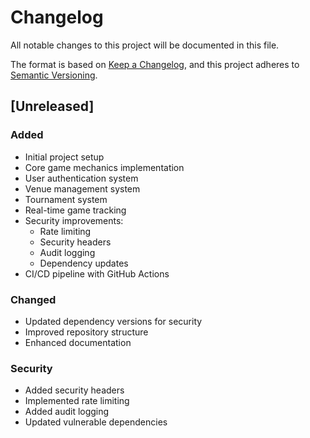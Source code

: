# Changelog

All notable changes to this project will be documented in this file.

The format is based on [Keep a Changelog](https://keepachangelog.com/en/1.0.0/),
and this project adheres to [Semantic Versioning](https://semver.org/spec/v2.0.0.html).

## [Unreleased]

### Added
- Initial project setup
- Core game mechanics implementation
- User authentication system
- Venue management system
- Tournament system
- Real-time game tracking
- Security improvements:
  - Rate limiting
  - Security headers
  - Audit logging
  - Dependency updates
- CI/CD pipeline with GitHub Actions

### Changed
- Updated dependency versions for security
- Improved repository structure
- Enhanced documentation

### Security
- Added security headers
- Implemented rate limiting
- Added audit logging
- Updated vulnerable dependencies 
